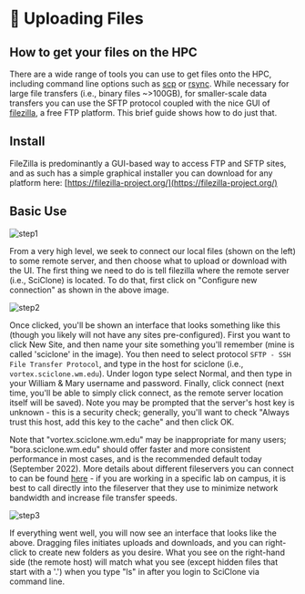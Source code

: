 # 🐍 Uploading Files

## How to get your files on the HPC

There are a wide range of tools you can use to get files onto the HPC, including command line options such as [scp](https://haydenjames.io/linux-securely-copy-files-using-scp/) or [rsync](https://www.samba.org/rsync/). While necessary for large file transfers (i.e., binary files \~>100GB), for smaller-scale data transfers you can use the SFTP protocol coupled with the nice GUI of [filezilla](https://filezilla-project.org/), a free FTP platform. This brief guide shows how to do just that.

## Install

FileZilla is predominantly a GUI-based way to access FTP and SFTP sites, and as such has a simple graphical installer you can download for any platform here: [https://filezilla-project.org/](https://filezilla-project.org/)

## Basic Use

![step1](https://user-images.githubusercontent.com/7882645/190205224-068f3893-07a9-4bf5-8165-9e61e248266e.png)

From a very high level, we seek to connect our local files (shown on the left) to some remote server, and then choose what to upload or download with the UI. The first thing we need to do is tell filezilla where the remote server (i.e., SciClone) is located. To do that, first click on "Configure new connection" as shown in the above image.

![step2](https://user-images.githubusercontent.com/7882645/190205264-be9bdf45-cf4b-4d09-90ca-3de70e33f77c.png)

Once clicked, you'll be shown an interface that looks something like this (though you likely will not have any sites pre-configured). First you want to click New Site, and then name your site something you'll remember (mine is called 'sciclone' in the image). You then need to select protocol `SFTP - SSH File Transfer Protocol`, and type in the host for sciclone (i.e., `vortex.sciclone.wm.edu`). Under logon type select Normal, and then type in your William & Mary username and password. Finally, click connect (next time, you'll be able to simply click connect, as the remote server location itself will be saved). Note you may be prompted that the server's host key is unknown - this is a security check; generally, you'll want to check "Always trust this host, add this key to the cache" and then click OK.

Note that "vortex.sciclone.wm.edu" may be inappropriate for many users; "bora.sciclone.wm.edu" should offer faster and more consistent performance in most cases, and is the recommended default today (September 2022). More details about different fileservers you can connect to can be found [here](https://www.wm.edu/offices/it/services/researchcomputing/using/files/xfers/index.php) - if you are working in a specific lab on campus, it is best to call directly into the fileserver that they use to minimize network bandwidth and increase file transfer speeds.

![step3](https://user-images.githubusercontent.com/7882645/190205296-529fe01c-84dc-4349-a825-9b31f51d4b9b.png)

If everything went well, you will now see an interface that looks like the above. Dragging files initiates uploads and downloads, and you can right-click to create new folders as you desire. What you see on the right-hand side (the remote host) will match what you see (except hidden files that start with a '.') when you type "ls" in after you login to SciClone via command line.
